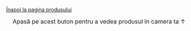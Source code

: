<!DOCTYPE html>
<html lang="en">
<head>
    <meta charset="UTF-8">
    <meta name="viewport" content="width=device-width, initial-scale=1.3">
    <title>3D Model View</title>
    <script type="module" src="https://unpkg.com/@google/model-viewer"></script>
    <style>
        body {
            perspective: 1000px;
        }
        #iosMessage, #androidMessage {
            display: none;
            animation: rotateX360 30s linear infinite;
            transform-style: preserve-3d;
            font-weight: bold;
            text-shadow: 1px 1px 2px #000;
        }
        @keyframes rotateX360 {
            from {
                transform: rotateX(0deg);
            }
            to {
                transform: rotateX(360deg);
            }
        }
        .ar-instruction {
            text-align: center;
            font-size: 16px;
            margin-top: 10px;
        }
    </style>
</head>
<body>

<p id="iosMessage">Model 3D</p>
<p id="iosMessage">Deschide în Safari dacă ești pe Apple</p>
<p id="androidMessage">Model 3D</p>

<p><a href="https://vimeo.com/user74836700">Înapoi la pagina produsului</a></p>

<model-viewer src="Avatar4.glb" ios-src="Avatar4.usdz" ar ar-modes="webxr scene-viewer quick-look" camera-controls auto-rotate environment-image="neutral" shadow-intensity="4" alt="A 3D model of an avatar"></model-viewer>
<p class="ar-instruction">Apasă pe acest buton pentru a vedea produsul în camera ta ↑</p>

<!-- Adaugă aici orice alte <model-viewer> și <p class="ar-instruction"> pentru modelele tale 3D suplimentare -->

<script>
    // Functie pentru a verifica daca utilizatorul este pe un dispozitiv iOS sau Android
    function showMessageBasedOnOS() {
        var ua = navigator.userAgent || navigator.vendor || window.opera;
        if (/iPad|iPhone|iPod/.test(ua) && !window.MSStream) {
            document.getElementById('iosMessage').style.display = 'block';
        } else if (/android/i.test(ua)) {
            document.getElementById('androidMessage').style.display = 'block';
        }
    }
    showMessageBasedOnOS();
</script>

</body>
</html>
